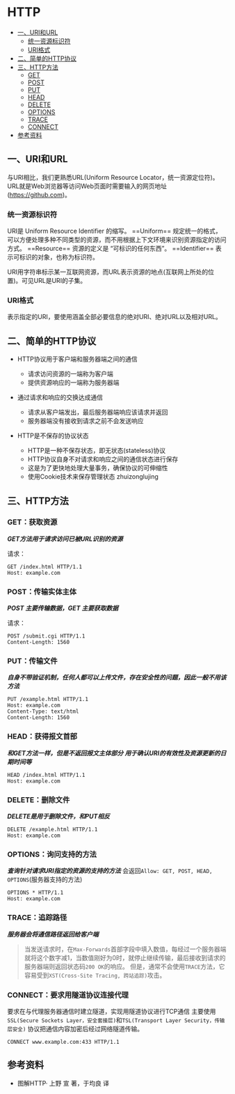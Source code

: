 # HTTP

<!-- TOP -->
- [一、URI和URL](#一、URI和URL)
  - [统一资源标识符](#统一资源标识符)
  - [URI格式](#URI格式)
- [二、简单的HTTP协议](#二、简单的HTTP协议)
- [三、HTTP方法](#三、HTTP方法)
  - [GET](#GET:获取资源)
  - [POST](#POST:传输实体主体)
  - [PUT](#PUT:传输文件)
  - [HEAD](#HEAD:获得报文首部)
  - [DELETE](#DELETE:删除文件)
  - [OPTIONS](#OPTIONS:询问支持的方法)
  - [TRACE](#TRACE:追踪路径)
  - [CONNECT](#CONNECT:要求用隧道协议连接代理)
- [参考资料](#参考资料)
<!-- TOP -->

## 一、URI和URL

与URI相比，我们更熟悉URL(Uniform Resource Locator，统一资源定位符)。
URL就是Web浏览器等访问Web页面时需要输入的网页地址(https://github.com)。

### 统一资源标识符

URI是 Uniform Resource Identifier 的缩写。
==Uniform==
规定统一的格式，可以方便处理多种不同类型的资源，而不用根据上下文环境来识别资源指定的访问方式。
==Resource==
资源的定义是 “可标识的任何东西”。
==Identifier==
表示可标识的对象，也称为标识符。

URI用字符串标示某一互联网资源，而URL表示资源的地点(互联网上所处的位置)。可见URL是URI的子集。

### URI格式

表示指定的URI，要使用涵盖全部必要信息的绝对URI、绝对URL以及相对URL。

## 二、简单的HTTP协议

- HTTP协议用于客户端和服务器端之间的通信
  - 请求访问资源的一端称为客户端
  - 提供资源响应的一端称为服务器端

- 通过请求和响应的交换达成通信
  - 请求从客户端发出，最后服务器端响应该请求并返回
  - 服务器端没有接收到请求之前不会发送响应

- HTTP是不保存的协议状态
  - HTTP是一种不保存状态，即无状态(stateless)协议
  - HTTP协议自身不对请求和响应之间的通信状态进行保存
  - 这是为了更快地处理大量事务，确保协议的可伸缩性
  - 使用Cookie技术来保存管理状态
zhuizonglujing
## 三、HTTP方法

### GET：获取资源

***GET方法用于请求访问已被URL识别的资源***

请求：

```shell
GET /index.html HTTP/1.1
Host: example.com
```

### POST：传输实体主体

***POST 主要传输数据，GET 主要获取数据***

请求：

```shell
POST /submit.cgi HTTP/1.1
Content-Length: 1560
```

### PUT：传输文件

***自身不带验证机制，任何人都可以上传文件，存在安全性的问题，因此一般不用该方法***

```shell
PUT /example.html HTTP/1.1
Host: example.com
Content-Type: text/html
Content-Length: 1560
```

### HEAD：获得报文首部

***和GET方法一样，但是不返回报文主体部分***
***用于确认URI的有效性及资源更新的日期时间等***

```shell
HEAD /index.html HTTP/1.1
Host: example.com
```

### DELETE：删除文件

***DELETE是用于删除文件，和PUT相反***

```shell
DELETE /example.html HTTP/1.1
Host: example.com
```

### OPTIONS：询问支持的方法

***查询针对请求URI指定的资源的支持的方法***
会返回`Allow: GET, POST, HEAD, OPTIONS`(服务器支持的方法)

```shell
OPTIONS * HTTP/1.1
Host: example.com
```

### TRACE：追踪路径

***服务器会将通信路径返回给客户端***

> 当发送请求时，在`Max-Forwards`首部字段中填入数值，每经过一个服务器端就将这个数字减1，当数值刚好为0时，就停止继续传输，最后接收到请求的服务器端则返回状态码`200 OK`的响应。
> 但是，通常不会使用`TRACE`方法，它容易受到`XST(Cross-Site Tracing, 跨站追踪)`攻击。

### CONNECT：要求用隧道协议连接代理

要求在与代理服务器通信时建立隧道，实现用隧道协议进行TCP通信
主要使用`SSL(Secure Sockets Layer，安全套接层)`和`TSL(Transport Layer Security，传输层安全)` 协议把通信内容加密后经过网络隧道传输。

```shell
CONNECT www.example.com:433 HTTP/1.1
```

## 参考资料

- 图解HTTP· 上野 宣 著，于均良 译